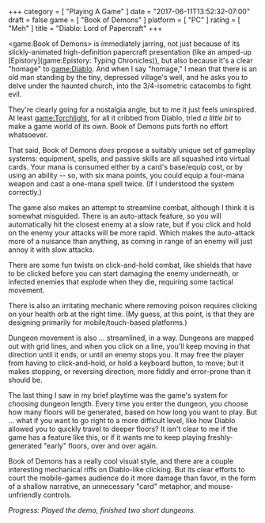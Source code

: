 +++
category = [ "Playing A Game" ]
date = "2017-06-11T13:52:32-07:00"
draft = false
game = [ "Book of Demons" ]
platform = [ "PC" ]
rating = [ "Meh" ]
title = "Diablo: Lord of Papercraft"
+++

<game:Book of Demons> is immediately jarring, not just because of its slickly-animated high-definition papercraft presentation (like an amped-up [Epistory](game:Epistory: Typing Chronicles)), but also because it's a clear "homage" to <game:Diablo>.  And when I say "homage," I mean that there is an old man standing by the tiny, depressed village's well, and he asks you to delve under the haunted church, into the 3/4-isometric catacombs to fight evil.

They're clearly going for a nostalgia angle, but to me it just feels uninspired.  At least <game:Torchlight>, for all it cribbed from Diablo, tried <i>a little bit</i> to make a game world of its own.  Book of Demons puts forth no effort whatsoever.

That said, Book of Demons <i>does</i> propose a suitably unique set of gameplay systems: equipment, spells, and passive skills are all squashed into virtual cards.  Your mana is consumed either by a card's base/equip cost, or by using an ability -- so, with six mana points, you could equip a four-mana weapon and cast a one-mana spell twice.  (If I understood the system correctly.)

The game also makes an attempt to streamline combat, although I think it is somewhat misguided.  There is an auto-attack feature, so you will automatically hit the closest enemy at a slow rate, but if you click and hold on the enemy your attacks will be more rapid.  Which makes the auto-attack more of a nuisance than anything, as coming in range of an enemy will just annoy it with slow attacks.

There are some fun twists on click-and-hold combat, like shields that have to be clicked before you can start damaging the enemy underneath, or infected enemies that explode when they die, requiring some tactical movement.

There is also an irritating mechanic where removing poison requires clicking on your health orb at the right time.  (My guess, at this point, is that they are designing primarily for mobile/touch-based platforms.)

Dungeon movement is also ... streamlined, in a way.  Dungeons are mapped out with grid lines, and when you click on a line, you'll keep moving in that direction until it ends, or until an enemy stops you.  It may free the player from having to click-and-hold, or hold a keyboard button, to move; but it makes stopping, or reversing direction, more fiddly and error-prone than it should be.

The last thing I saw in my brief playtime was the game's system for choosing dungeon length.  Every time you enter the dungeon, you choose how many floors will be generated, based on how long you want to play.  But ... what if you want to go right to a more difficult level, like how Diablo allowed you to quickly travel to deeper floors?  It isn't clear to me if the game has a feature like this, or if it wants me to keep playing freshly-generated "early" floors, over and over again.

Book of Demons has a really cool visual style, and there are a couple interesting mechanical riffs on Diablo-like clicking.  But its clear efforts to court the mobile-games audience do it more damage than favor, in the form of a shallow narrative, an unnecessary "card" metaphor, and mouse-unfriendly controls.

<i>Progress: Played the demo, finished two short dungeons.</i>